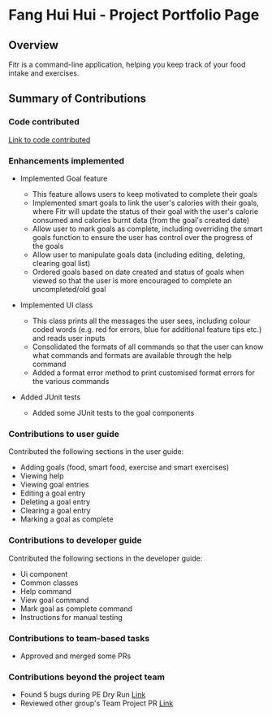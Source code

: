 # Fang Hui Hui - Project Portfolio Page

## Overview

Fitr is a command-line application, helping you keep track of your food intake and exercises.

## Summary of Contributions

### Code contributed
[Link to code contributed](https://nus-cs2113-ay2021s1.github.io/tp-dashboard/#breakdown=true&search=hui444&sort=groupTitle&sortWithin=title&since=2020-09-27&timeframe=commit&mergegroup=&groupSelect=groupByRepos&checkedFileTypes=docs~functional-code~test-code~other)

### Enhancements implemented

- Implemented Goal feature
    - This feature allows users to keep motivated to complete their goals
    - Implemented smart goals to link the user's calories with their goals, where Fitr will update the status of their goal with the user's calorie consumed and calories burnt data (from the goal's created date)
    - Allow user to mark goals as complete, including overriding the smart goals function to ensure the user has control over the progress of the goals
    - Allow user to manipulate goals data (including editing, deleting, clearing goal list) 
    - Ordered goals based on date created and status of goals when viewed so that the user is more encouraged to complete an uncompleted/old goal
    
- Implemented UI class
    - This class prints all the messages the user sees, including colour coded words (e.g. red for errors, blue for additional feature tips etc.) and reads user inputs
    - Consolidated the formats of all commands so that the user can know what commands and formats are available through the help command
    - Added a format error method to print customised format errors for the various commands 
    
- Added JUnit tests
    - Added some JUnit tests to the goal components
    
### Contributions to user guide

Contributed the following sections in the user guide:
- Adding goals (food, smart food, exercise and smart exercises)
- Viewing help
- Viewing goal entries
- Editing a goal entry
- Deleting a goal entry
- Clearing a goal entry
- Marking a goal as complete

### Contributions to developer guide

Contributed the following sections in the developer guide:
- Ui component
- Common classes
- Help command
- View goal command
- Mark goal as complete command
- Instructions for manual testing

### Contributions to team-based tasks
- Approved and merged some PRs

### Contributions beyond the project team
- Found 5 bugs during PE Dry Run [Link](https://github.com/hui444/ped/issues)
- Reviewed other group's Team Project PR [Link](https://github.com/nus-cs2113-AY2021S1/tp/pull/81)